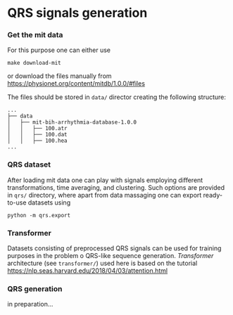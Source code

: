 # QRS signals generation

### Get the mit data

For this purpose one can either use

```make download-mit```

or download the files manually from https://physionet.org/content/mitdb/1.0.0/#files 

The files should be stored in `data/` director creating the following structure:

```
...
├── data
│   ├── mit-bih-arrhythmia-database-1.0.0
│   │   ├── 100.atr
│   │   ├── 100.dat
│   │   ├── 100.hea
...
```

### QRS dataset

After loading mit data one can play with signals employing different transformations, time averaging, and clustering. Such options are provided in `qrs/` directory, where apart from data massaging one can export ready-to-use datasets using

```python -m qrs.export``` 


### Transformer

Datasets consisting of preprocessed QRS signals can be used for training purposes in the problem o QRS-like sequence generation. *Transformer* architecture (see `transformer/`) used here is based on the tutorial https://nlp.seas.harvard.edu/2018/04/03/attention.html 

### QRS generation

in preparation...
